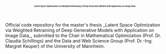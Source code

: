 <p align="center">
  <b><span style="font-size:6">Latent Space Optimization via Weighted Retraining of Deep Generative Models with Application on Image Data</span> </b><br>
  <br><br>
</p>
Official code repository for the master's thesis _Latent Space Optimization via Weighted Retraining of Deep Generative Models with Application on Image Data_, submitted to the Chair in Mathematical Optimization (Prof. Dr. Claudia Schillings) and the Data and Web Science Group (Prof. Dr.-Ing. Margret Keuper) of the University of Mannheim.
